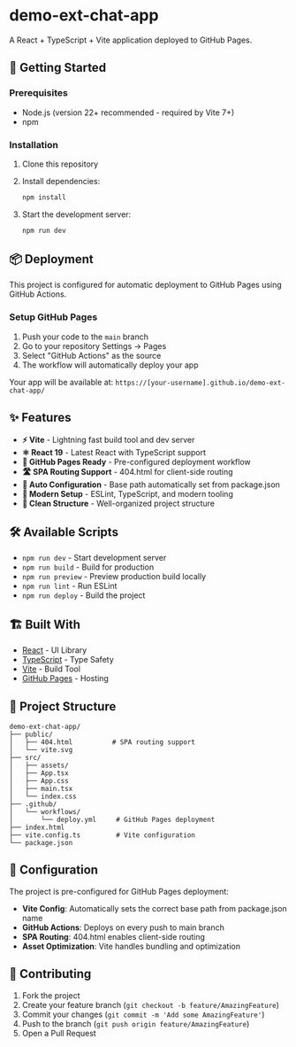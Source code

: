 # demo-ext-chat-app

A React + TypeScript + Vite application deployed to GitHub Pages.

## 🚀 Getting Started

### Prerequisites
- Node.js (version 22+ recommended - required by Vite 7+)
- npm

### Installation

1. Clone this repository
2. Install dependencies:
   ```bash
   npm install
   ```

3. Start the development server:
   ```bash
   npm run dev
   ```

## 📦 Deployment

This project is configured for automatic deployment to GitHub Pages using GitHub Actions.

### Setup GitHub Pages

1. Push your code to the `main` branch
2. Go to your repository Settings → Pages
3. Select "GitHub Actions" as the source
4. The workflow will automatically deploy your app

Your app will be available at: `https://[your-username].github.io/demo-ext-chat-app/`

## ✨ Features

- **⚡ Vite** - Lightning fast build tool and dev server
- **⚛️ React 19** - Latest React with TypeScript support
- **🚀 GitHub Pages Ready** - Pre-configured deployment workflow
- **🛣️ SPA Routing Support** - 404.html for client-side routing
- **🔧 Auto Configuration** - Base path automatically set from package.json
- **📱 Modern Setup** - ESLint, TypeScript, and modern tooling
- **🎨 Clean Structure** - Well-organized project structure

## 🛠️ Available Scripts

- `npm run dev` - Start development server
- `npm run build` - Build for production
- `npm run preview` - Preview production build locally
- `npm run lint` - Run ESLint
- `npm run deploy` - Build the project

## 🏗️ Built With

- [React](https://reactjs.org/) - UI Library
- [TypeScript](https://www.typescriptlang.org/) - Type Safety
- [Vite](https://vitejs.dev/) - Build Tool
- [GitHub Pages](https://pages.github.com/) - Hosting

## 📁 Project Structure

```
demo-ext-chat-app/
├── public/
│   ├── 404.html          # SPA routing support
│   └── vite.svg
├── src/
│   ├── assets/
│   ├── App.tsx
│   ├── App.css
│   ├── main.tsx
│   └── index.css
├── .github/
│   └── workflows/
│       └── deploy.yml     # GitHub Pages deployment
├── index.html
├── vite.config.ts         # Vite configuration
└── package.json
```

## 🔧 Configuration

The project is pre-configured for GitHub Pages deployment:

- **Vite Config**: Automatically sets the correct base path from package.json name
- **GitHub Actions**: Deploys on every push to main branch
- **SPA Routing**: 404.html enables client-side routing
- **Asset Optimization**: Vite handles bundling and optimization

## 🤝 Contributing

1. Fork the project
2. Create your feature branch (`git checkout -b feature/AmazingFeature`)
3. Commit your changes (`git commit -m 'Add some AmazingFeature'`)
4. Push to the branch (`git push origin feature/AmazingFeature`)
5. Open a Pull Request